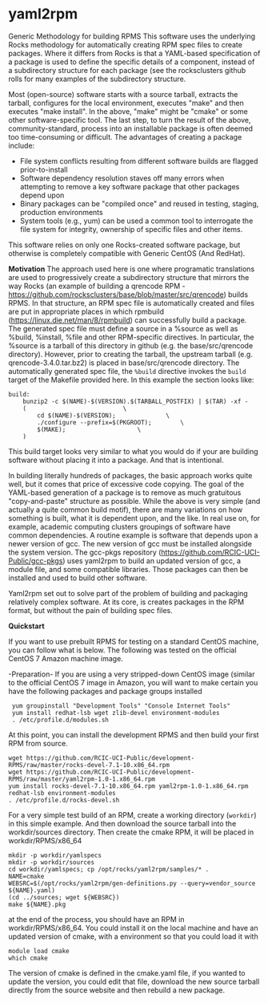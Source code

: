 # yaml2rpm
Generic Methodology for building RPMS
This software uses the underlying Rocks methodology for automatically creating RPM spec
files to create packages.  Where it differs from Rocks is that a 
YAML-based specification of a package is used to define the specific details of a 
component, instead of a subdirectory structure for each package (see the rocksclusters github rolls for many examples of the subdirectory structure.

Most (open-source) software starts with a source tarball, extracts the tarball, 
configures for the local environment,  executes "make" and then executes "make install".
In the above, "make" might be "cmake" or some other software-specific tool. The last step,
to turn the result of the above, community-standard, process into an installable package
is often deemed too time-consuming or difficult. The advantages of creating a package include:
  - File system conflicts resulting from different software builds are flagged prior-to-install
  - Software dependency resolution staves off many errors when attempting to remove
    a key software package that other packages depend upon
  - Binary packages can be "compiled once" and reused in testing, staging, production 
    environments
  - System tools (e.g., yum) can be used a common tool to interrogate the file system for
    integrity, ownership of specific files and other items.

This software relies on only one Rocks-created software package, but otherwise is completely compatible with Generic CentOS (And RedHat). 


**Motivation**
The approach used here is one where programatic translations are used to progressively create a subdirectory structure that mirrors the way Rocks (an example of building a qrencode RPM -  https://github.com/rocksclusters/base/blob/master/src/qrencode) builds RPMS.  In that structure, an RPM spec file is automatically created and files are put in appropriate places in which rpmbuild (https://linux.die.net/man/8/rpmbuild) can successfully build a package.  The generated spec file must define a source in a %source as well as %build, %install, %file and other RPM-specific directives.  In particular, the %source is a tarball of this directory in github (e.g. the base/src/qrencode directory). However, prior to creating the tarball, the upstream tarball (e.g. qrencode-3.4.0.tar.bz2) is placed in base/src/qrencode directory.  The automatically generated spec file, the `%build` directive invokes the `build` target of the Makefile provided here.   In this example the section looks like:
```
build:
	bunzip2 -c $(NAME)-$(VERSION).$(TARBALL_POSTFIX) | $(TAR) -xf -
	( 							\
		cd $(NAME)-$(VERSION);				\
		./configure --prefix=$(PKGROOT); 		\
		$(MAKE);					\
	)
```
This build target looks very similar to what you would do if your are building software without placing it into a package. And that is intentional.

In building literally hundreds of packages, the basic approach works quite well, but it comes that price of excessive code copying. The goal of the YAML-based generation of a package is to remove as much gratuitous "copy-and-paste" structure as possible.  While the above is very simple (and actually a quite common build motif), there are many variations on how something is built, what it is dependent upon, and the like.   In real use on, for example, academic computing clusters groupings of software have common dependencies.  A routine example is software that depends upon a newer version of gcc. The new version of gcc must be installed alongside the system version. The gcc-pkgs repository (https://github.com/RCIC-UCI-Public/gcc-pkgs) uses yaml2rpm to build an updated version of gcc, a module file, and some compatible libraries.  Those packages can then be installed and used to build other software.  

Yaml2rpm set out to solve part of the problem of building and packaging relatively complex software.  At its core, is creates packages in the RPM format, but without the pain of building spec files.

**Quickstart**

If you want to use prebuilt RPMS for testing on a standard CentOS machine, you can follow what is below. The following was
tested on the official CentOS 7 Amazon machine image.

-Preparation-
If you are using a very stripped-down CentOS image (similar to the official CentOS 7 image in Amazon, you will want to make
certain you have the following packages and package groups installed
```
 yum groupinstall "Development Tools" "Console Internet Tools"
 yum install redhat-lsb wget zlib-devel environment-modules
 . /etc/profile.d/modules.sh
```

At this point, you can install the development RPMS and then build your first RPM from source.

```
wget https://github.com/RCIC-UCI-Public/development-RPMS/raw/master/rocks-devel-7.1-10.x86_64.rpm
wget https://github.com/RCIC-UCI-Public/development-RPMS/raw/master/yaml2rpm-1.0-1.x86_64.rpm
yum install rocks-devel-7.1-10.x86_64.rpm yaml2rpm-1.0-1.x86_64.rpm redhat-lsb environment-modules
. /etc/profile.d/rocks-devel.sh
```
For a very simple test build of an RPM, create a working directory (`workdir`) in this simple example. And then
download the source tarball into the workdir/sources directory.  Then create the cmake RPM, it will be placed in 
workdir/RPMS/x86_64
```
mkdir -p workdir/yamlspecs
mkdir -p workdir/sources
cd workdir/yamlspecs; cp /opt/rocks/yaml2rpm/samples/* .
NAME=cmake
WEBSRC=$(/opt/rocks/yaml2rpm/gen-definitions.py --query=vendor_source ${NAME}.yaml)
(cd ../sources; wget ${WEBSRC})
make ${NAME}.pkg
```
at the end of the process, you should have an RPM in workdir/RPMS/x86_64.  You could install it on the local machine
and have an updated version of cmake, with a environment so that you could load it with
```
module load cmake
which cmake
```

The version of cmake is defined in the cmake.yaml file, if you wanted to update the version, you could edit that file, download the new source tarball directly from the source website and then rebuild a new package.
